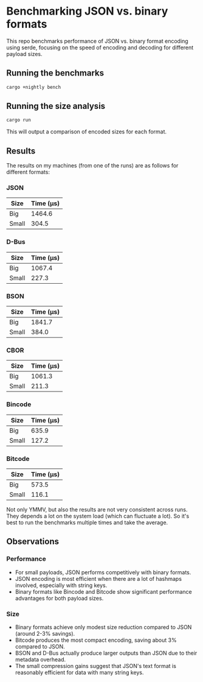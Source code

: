 # Benchmarking JSON vs. binary formats

This repo benchmarks performance of JSON vs. binary format encoding using serde, focusing on the
speed of encoding and decoding for different payload sizes.

## Running the benchmarks

```bash
cargo +nightly bench
```

## Running the size analysis

```bash
cargo run
```

This will output a comparison of encoded sizes for each format.

## Results

The results on my machines (from one of the runs) are as follows for different formats:

### JSON

| Size  | Time (µs) |
| ----- | --------- |
| Big   | 1464.6    |
| Small |  304.5    |

### D-Bus

| Size  | Time (µs) |
| ----- | --------- |
| Big   | 1067.4    |
| Small |  227.3    |

### BSON

| Size  | Time (µs) |
| ----- | --------- |
| Big   | 1841.7    |
| Small |  384.0    |

### CBOR

| Size  | Time (µs) |
| ----- | --------- |
| Big   | 1061.3    |
| Small |  211.3    |

### Bincode

| Size  | Time (µs) |
| ----- | --------- |
| Big   |  635.9    |
| Small |  127.2    |

### Bitcode

| Size  | Time (µs) |
| ----- | --------- |
| Big   |  573.5    |
| Small |  116.1    |

Not only YMMV, but also the results are not very consistent across runs. They depends a lot on the
system load (which can fluctuate a lot). So it's best to run the benchmarks multiple times and take
the average.

## Observations

### Performance
- For small payloads, JSON performs competitively with binary formats.
- JSON encoding is most efficient when there are a lot of hashmaps involved, especially with string keys.
- Binary formats like Bincode and Bitcode show significant performance advantages for both payload sizes.

### Size
- Binary formats achieve only modest size reduction compared to JSON (around 2-3% savings).
- Bitcode produces the most compact encoding, saving about 3% compared to JSON.
- BSON and D-Bus actually produce larger outputs than JSON due to their metadata overhead.
- The small compression gains suggest that JSON's text format is reasonably efficient for data with many string keys.

